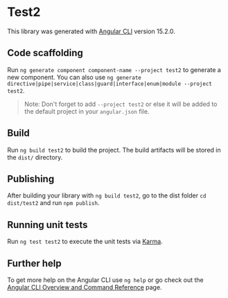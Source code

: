 # Test2

This library was generated with [Angular CLI](https://github.com/angular/angular-cli) version 15.2.0.

## Code scaffolding

Run `ng generate component component-name --project test2` to generate a new component. You can also use `ng generate directive|pipe|service|class|guard|interface|enum|module --project test2`.
> Note: Don't forget to add `--project test2` or else it will be added to the default project in your `angular.json` file. 

## Build

Run `ng build test2` to build the project. The build artifacts will be stored in the `dist/` directory.

## Publishing

After building your library with `ng build test2`, go to the dist folder `cd dist/test2` and run `npm publish`.

## Running unit tests

Run `ng test test2` to execute the unit tests via [Karma](https://karma-runner.github.io).

## Further help

To get more help on the Angular CLI use `ng help` or go check out the [Angular CLI Overview and Command Reference](https://angular.io/cli) page.
